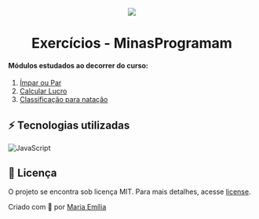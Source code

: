 <p align="center"><img src="[https://programador.onebitcode.com/images/share-fb.png](https://minasprogramam.com/wp-content/uploads/2019/03/minasprogramam_logo-1000.png)"></p> 
<h1 align="center">Exercícios - MinasProgramam<br></h1></p>

#### Módulos estudados ao decorrer do curso:
1. [Ímpar ou Par](https://github.com/lellismaria/Minas_Programam_Exercicios/blob/8416542c7fd4ce5914ed527768d304cec7b5ca34/JS_Impar_Par.js)
2. [Calcular Lucro](https://github.com/lellismaria/Minas_Programam_Exercicios/blob/main/JS_Lucro.js)
3. [Classificação para natação](https://github.com/lellismaria/Minas_Programam_Exercicios/blob/main/JS_Classificacao_Natacao.js)


<h2 id="technologies"></h2>

## ⚡️ Tecnologias utilizadas
![JavaScript](https://img.shields.io/badge/javascript-%23323330.svg?style=for-the-badge&logo=javascript&logoColor=%23F7DF1E)


## 📝 Licença
O projeto se encontra sob licença MIT. Para mais detalhes, acesse [license](LICENSE).

Criado com 💙 por [Maria Emília](https://github.com/lellismaria)
